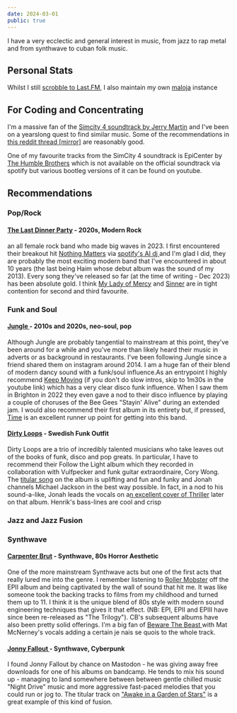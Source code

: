 ```yaml
---
date: 2024-03-01
public: true
---
```

I have a very ecclectic and general interest in music, from jazz to rap metal and from synthwave to cuban folk music.

## Personal Stats

Whilst I still [scrobble to Last.FM](https://www.last.fm/user/ravenscroftj), I also maintain my own [maloja](https://maloja.jamesravey.me/) instance

## For Coding and Concentrating

I'm a massive fan of the [Simcity 4 soundtrack by Jerry Martin](https://www.youtube.com/watch?v=21cnHL-0XGA) and I've been on a yearslong quest to find similar music. Some of the recommendations in [this reddit thread](https://www.reddit.com/r/simcity4/comments/cqi6vh/any_music_similar_to_simcity_4_soundtrack/)[ \[mirror\]](https://archive.jamesravey.me/archive/1707494291.529273/singlefile.html) are reasonably good.

One of my favourite tracks from the SimCity 4 soundtrack is EpiCenter by [The Humble Brothers](https://www.discogs.com/artist/735524-The-Humble-Brothers) which is not available on the official soundtrack via spotify but various bootleg versions of it can be found on youtube.

## Recommendations

### Pop/Rock

#### [The Last Dinner Party](https://www.thelastdinnerparty.co.uk/) - 2020s, Modern Rock

an all female rock band who made big waves in 2023. I first encountered their breakout hit [Nothing Matters](https://www.youtube.com/watch?v=pETz4IMmeDU) via [spotify's AI dj ](https://brainsteam.co.uk/2023/06/17/xavier-the-spotify-dj/)and I'm glad I did, they are probably the most exciting modern band that I've encountered in about 10 years (the last being Haim whose debut album was the sound of my 2013). Every song they've released so far (at the time of writing - Dec 2023) has been absolute gold. I think [My Lady of Mercy](https://www.youtube.com/watch?v=mV76WmC5I4s) and [Sinner](https://www.youtube.com/watch?v=oFsJuYb42hw) are in tight contention for second and third favourite.

### Funk and Soul

#### [Jungle ](https://www.junglejunglejungle.com/)- 2010s and 2020s, neo-soul, pop

Although Jungle are probably tangential to mainstream at this point, they've been around for a while and you've more than likely heard their music in adverts or as background in restaurants. I've been following Jungle since a friend shared them on instagram around 2014. I am a huge fan of their blend of modern dancy sound with a funk/soul influence.As an entrypoint I highly recommend [Keep Moving](https://www.youtube.com/watch?v=7-lWzQd_xeQ) (if you don't do slow intros, skip to 1m30s in the youtube link) which has a very clear disco funk influence. When I saw them in Brighton in 2022 they even gave a nod to their disco influence by playing a couple of choruses of the Bee Gees "Stayin' Alive" during an extended jam. I would also recommend their first album in its entirety but, if pressed, [Time](https://www.youtube.com/watch?v=5ItKS8bUUTA) is an excellent runner up point for getting into this band.

#### [Dirty Loops](https://www.dirty-loops.com/) - Swedish Funk Outfit

Dirty Loops are a trio of incredibly talented musicians who take leaves out of the books of funk, disco and pop greats. In particular, I have to recommend their Follow the Light album which they recorded in collaboration with Vulfpecker and funk guitar extraordinaire, Cory Wong. The [titular song](https://www.youtube.com/watch?v=-UBcxKiS550) on the album is uplifting and fun and funky and Jonah channels Michael Jackson in the best way possible. In fact, in a nod to his sound-a-like, Jonah leads the vocals on a[n excellent cover of Thriller](https://www.youtube.com/watch?v=m34byl2BT1o) later on that album. Henrik's bass-lines are cool and crisp

### Jazz and Jazz Fusion

### Synthwave

#### [Carpenter Brut](https://carpenterbrut.com/) - Synthwave, 80s Horror Aesthetic

One of the more mainstream Synthwave acts but one of the first acts that really lured me into the genre. I remember listening to [Roller Mobster](https://www.youtube.com/watch?v=qFfybn_W8Ak) off the EPII album and being captivated by the wall of sound that hit me. It was like someone took the backing tracks to films from my childhood and turned them up to 11. I think it is the unique blend of 80s style with modern sound engineering techniques that gives it that effect. (NB: EPI, EPII and EPIII have since been re-released as "The Trilogy"). CB's subsequent albums have also been pretty solid offerings. I'm a big fan of [Beware The Beast ](https://www.youtube.com/watch?v=98DDgbtE-eU)with Mat McNerney's vocals adding a certain je nais se quois to the whole track.

#### [Jonny Fallout ](https://jonnyfallout.bandcamp.com/)- Synthwave, Cyberpunk

I found Jonny Fallout by chance on Mastodon - he was giving away free downloads for one of his albums on bandcamp. He tends to mix his sound up - managing to land somewhere between between gentle chilled music "Night Drive" music and more aggressive fast-paced melodies that you could run or jog to. The titular track on ["Awake in a Garden of Stars"](https://jonnyfallout.bandcamp.com/album/awake-in-a-garden-of-stars) is a great example of this kind of fusion.